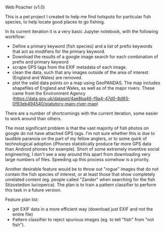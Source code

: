Web Poacher (v1.0)

This is a pet project I created to help me find hotspots for particular fish species, to help locate good places to go fishing.

In its current iteration it is a very basic Jupyter notebook, with the following workflow:

- Define a primary keyword (fish species) and a list of prefix keywords that act as modifiers for the primary keyword.
- Download the results of a google image search for each combination of prefix and primary keyword
- scrape GPS tags from the EXIF metadata of each image.
- clean the data, such that any images outside of the area of interest (England and Wales) are removed.
- plot the valid data points on a map using GeoPANDAS. The map includes shapefiles of England and Wales, as well as of the major rivers. These came from the Environment Agency (https://data.gov.uk/dataset/4ae8ba46-f9a4-47d0-8d93-0f93eb494540/statutory-main-river-map)


There are a number of shortcomings with the current iteration, some easier to work around than others.

The most significant problem is that the vast majority of fish photos on google do not have attached GPS tags. I'm not sure whether this is due to laudible paranoia on the part of 
my fellow anglers, or to some quirk of technological adoption (iPhones statistically produce far more GPS data than Android phones for example). 
Short of some extremely inventive social engineering, I don't see a way around this apart from downloading very large numbers of files. Speeding up this process somehow is a priority.

Another desirable feature would be to throw out "rogue" images that do not contain the fish species of interest, or at least those that 
show completely unrelated content (eg. people called "Zander" when searching for the fish Stizostedion lucioperca).
The plan is to train a pattern classifier to perform this task in a future version.






Feature plan list:

- get EXIF data in a more efficient way (download just EXIF and not the entire file)
- Pattern classifier to reject spurious images (eg. to tell "fish" from "not fish").
